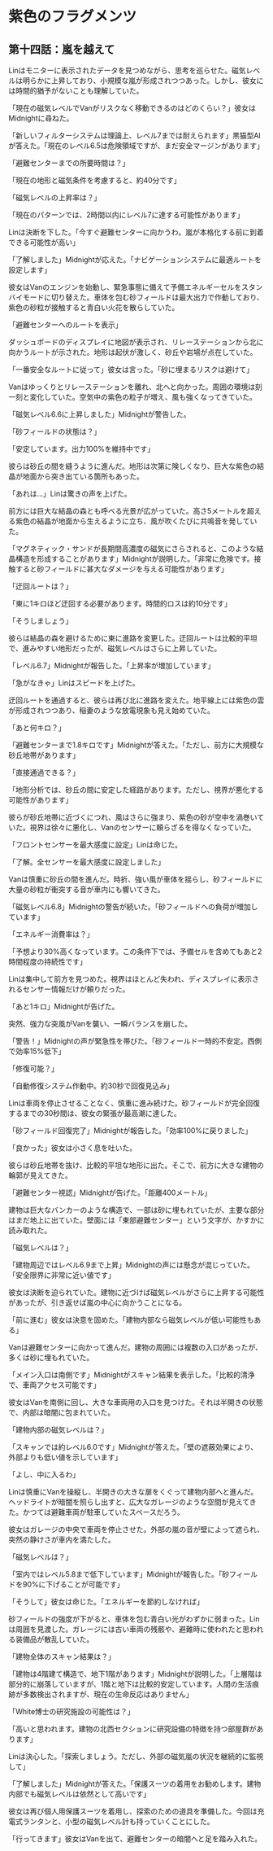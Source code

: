 # 紫色のフラグメンツ

## 第十四話：嵐を越えて

Linはモニターに表示されたデータを見つめながら、思考を巡らせた。磁気レベルは明らかに上昇しており、小規模な嵐が形成されつつあった。しかし、彼女には時間的猶予がないことも理解していた。

「現在の磁気レベルでVanがリスクなく移動できるのはどのくらい？」彼女はMidnightに尋ねた。

「新しいフィルターシステムは理論上、レベル7までは耐えられます」黒猫型AIが答えた。「現在のレベル6.5は危険領域ですが、まだ安全マージンがあります」

「避難センターまでの所要時間は？」

「現在の地形と磁気条件を考慮すると、約40分です」

「磁気レベルの上昇率は？」

「現在のパターンでは、2時間以内にレベル7に達する可能性があります」

Linは決断を下した。「今すぐ避難センターに向かうわ。嵐が本格化する前に到着できる可能性が高い」

「了解しました」Midnightが応えた。「ナビゲーションシステムに最適ルートを設定します」

彼女はVanのエンジンを始動し、緊急事態に備えて予備エネルギーセルをスタンバイモードに切り替えた。車体を包む砂フィールドは最大出力で作動しており、紫色の砂粒が接触すると青白い火花を散らしていた。

「避難センターへのルートを表示」

ダッシュボードのディスプレイに地図が表示され、リレーステーションから北に向かうルートが示された。地形は起伏が激しく、砂丘や岩場が点在していた。

「一番安全なルートに従って」彼女は言った。「砂に埋まるリスクは避けて」

Vanはゆっくりとリレーステーションを離れ、北へと向かった。周囲の環境は刻一刻と変化していた。空気中の紫色の粒子が増え、風も強くなってきていた。

「磁気レベル6.6に上昇しました」Midnightが警告した。

「砂フィールドの状態は？」

「安定しています。出力100%を維持中です」

彼らは砂丘の間を縫うように進んだ。地形は次第に険しくなり、巨大な紫色の結晶が地面から突き出ている箇所もあった。

「あれは...」Linは驚きの声を上げた。

前方には巨大な結晶の森とも呼べる光景が広がっていた。高さ5メートルを超える紫色の結晶が地面から生えるように立ち、風が吹くたびに共鳴音を発していた。

「マグネティック・サンドが長期間高濃度の磁気にさらされると、このような結晶構造を形成することがあります」Midnightが説明した。「非常に危険です。接触すると砂フィールドに甚大なダメージを与える可能性があります」

「迂回ルートは？」

「東に1キロほど迂回する必要があります。時間的ロスは約10分です」

「そうしましょう」

彼らは結晶の森を避けるために東に進路を変更した。迂回ルートは比較的平坦で、進みやすい地形だったが、磁気レベルはさらに上昇していた。

「レベル6.7」Midnightが報告した。「上昇率が増加しています」

「急がなきゃ」Linはスピードを上げた。

迂回ルートを通過すると、彼らは再び北に進路を変えた。地平線上には紫色の雲が形成されつつあり、稲妻のような放電現象も見え始めていた。

「あと何キロ？」

「避難センターまで1.8キロです」Midnightが答えた。「ただし、前方に大規模な砂丘地帯があります」

「直接通過できる？」

「地形分析では、砂丘の間に安定した経路があります。ただし、視界が悪化する可能性があります」

彼らが砂丘地帯に近づくにつれ、風はさらに強まり、紫色の砂が空中を渦巻いていた。視界は徐々に悪化し、Vanのセンサーに頼らざるを得なくなっていた。

「フロントセンサーを最大感度に設定」Linは命じた。

「了解。全センサーを最大感度に設定しました」

Vanは慎重に砂丘の間を進んだ。時折、強い風が車体を揺らし、砂フィールドに大量の砂粒が衝突する音が車内にも響いてきた。

「磁気レベル6.8」Midnightの警告が続いた。「砂フィールドへの負荷が増加しています」

「エネルギー消費率は？」

「予想より30%高くなっています。この条件下では、予備セルを含めてもあと2時間程度の持続性です」

Linは集中して前方を見つめた。視界はほとんど失われ、ディスプレイに表示されるセンサー情報だけが頼りだった。

「あと1キロ」Midnightが告げた。

突然、強力な突風がVanを襲い、一瞬バランスを崩した。

「警告！」Midnightの声が緊急性を帯びた。「砂フィールド一時的不安定。西側で効率15%低下」

「修復可能？」

「自動修復システム作動中。約30秒で回復見込み」

Linは車両を停止させることなく、慎重に進み続けた。砂フィールドが完全回復するまでの30秒間は、彼女の緊張が最高潮に達した。

「砂フィールド回復完了」Midnightが報告した。「効率100%に戻りました」

「良かった」彼女は小さく息を吐いた。

彼らは砂丘地帯を抜け、比較的平坦な地形に出た。そこで、前方に大きな建物の輪郭が見えてきた。

「避難センター視認」Midnightが告げた。「距離400メートル」

建物は巨大なバンカーのような構造で、一部は砂に埋もれていたが、主要な部分はまだ地上に出ていた。壁面には「東部避難センター」という文字が、かすかに読み取れた。

「磁気レベルは？」

「建物周辺ではレベル6.9まで上昇」Midnightの声には懸念が混じっていた。「安全限界に非常に近い値です」

彼女は決断を迫られていた。建物に近づけば磁気レベルがさらに上昇する可能性があったが、引き返せば嵐の中心に向かうことになる。

「前に進む」彼女は決意を固めた。「建物内部なら磁気レベルが低い可能性もある」

Vanは避難センターに向かって進んだ。建物の周囲には複数の入口があったが、多くは砂に埋もれていた。

「メイン入口は南側です」Midnightがスキャン結果を表示した。「比較的清浄で、車両アクセス可能です」

彼女はVanを南側に回し、大きな車両用の入口を見つけた。それは半開きの状態で、内部は暗闇に包まれていた。

「建物内部の磁気レベルは？」

「スキャンでは約レベル6.0です」Midnightが答えた。「壁の遮蔽効果により、外部よりも低い値を示しています」

「よし、中に入るわ」

Linは慎重にVanを操縦し、半開きの大きな扉をくぐって建物内部へと進んだ。ヘッドライトが暗闇を照らし出すと、広大なガレージのような空間が見えてきた。かつては避難車両が駐車していたスペースだろう。

彼女はガレージの中央で車両を停止させた。外部の嵐の音が壁によって遮られ、突然の静けさが車内を満たした。

「磁気レベルは？」

「室内ではレベル5.8まで低下しています」Midnightが報告した。「砂フィールドを90%に下げることが可能です」

「そうして」彼女は命じた。「エネルギーを節約しなければ」

砂フィールドの強度が下がると、車体を包む青白い光がわずかに弱まった。Linは周囲を見渡した。ガレージには古い車両の残骸や、避難時に使われたと思われる装備品が散乱していた。

「建物全体のスキャン結果は？」

「建物は4階建て構造で、地下1階があります」Midnightが説明した。「上層階は部分的に崩落していますが、1階と地下は比較的安定しています。人間の生活痕跡が多数検出されますが、現在の生命反応はありません」

「White博士の研究施設の可能性は？」

「高いと思われます。建物の北西セクションに研究設備の特徴を持つ部屋群があります」

Linは決心した。「探索しましょう。ただし、外部の磁気嵐の状況を継続的に監視して」

「了解しました」Midnightが答えた。「保護スーツの着用をお勧めします。建物内部でも磁気レベルは依然として高いです」

彼女は再び個人用保護スーツを着用し、探索のための道具を準備した。今回は充電式ランタンと、小型の磁気レベル計も持っていくことにした。

「行ってきます」彼女はVanを出て、避難センターの暗闇へと足を踏み入れた。